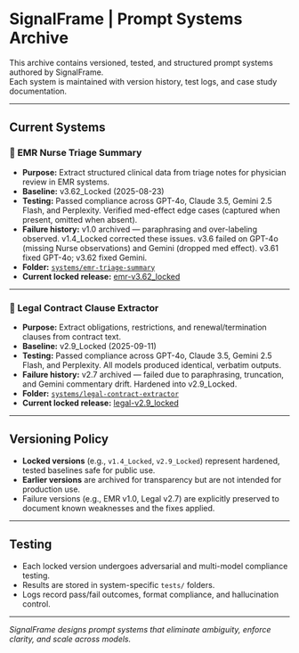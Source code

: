 # SignalFrame | Prompt Systems Archive

This archive contains versioned, tested, and structured prompt systems authored by SignalFrame.  
Each system is maintained with version history, test logs, and case study documentation.

---

## Current Systems

### 🏥 EMR Nurse Triage Summary
- **Purpose:** Extract structured clinical data from triage notes for physician review in EMR systems.  
- **Baseline:** v3.62_Locked (2025-08-23)  
- **Testing:** Passed compliance across GPT-4o, Claude 3.5, Gemini 2.5 Flash, and Perplexity. Verified med-effect edge cases (captured when present, omitted when absent).  
- **Failure history:** v1.0 archived — paraphrasing and over-labeling observed. v1.4_Locked corrected these issues. v3.6 failed on GPT-4o (missing Nurse observations) and Gemini (dropped med effect). v3.61 fixed GPT-4o; v3.62 fixed Gemini.  
- **Folder:** [`systems/emr-triage-summary`](systems/emr-triage-summary)  
- **Current locked release:** [emr-v3.62_locked](https://github.com/SignalFrame-dev/prompt-systems-archive/releases/tag/emr-v3.62_locked)

---

### 📄 Legal Contract Clause Extractor
- **Purpose:** Extract obligations, restrictions, and renewal/termination clauses from contract text.  
- **Baseline:** v2.9_Locked (2025-09-11)  
- **Testing:** Passed compliance across GPT-4o, Claude 3.5, Gemini 2.5 Flash, and Perplexity. All models produced identical, verbatim outputs.  
- **Failure history:** v2.7 archived — failed due to paraphrasing, truncation, and Gemini commentary drift. Hardened into v2.9_Locked.  
- **Folder:** [`systems/legal-contract-extractor`](systems/legal-contract-extractor)  
- **Current locked release:** [legal-v2.9_locked](https://github.com/SignalFrame-dev/prompt-systems-archive/releases/tag/legal-v2.9_locked)

---

## Versioning Policy
- **Locked versions** (e.g., `v1.4_Locked`, `v2.9_Locked`) represent hardened, tested baselines safe for public use.  
- **Earlier versions** are archived for transparency but are not intended for production use.  
- Failure versions (e.g., EMR v1.0, Legal v2.7) are explicitly preserved to document known weaknesses and the fixes applied.  

---

## Testing
- Each locked version undergoes adversarial and multi-model compliance testing.  
- Results are stored in system-specific `tests/` folders.  
- Logs record pass/fail outcomes, format compliance, and hallucination control.  

---

*SignalFrame designs prompt systems that eliminate ambiguity, enforce clarity, and scale across models.*
